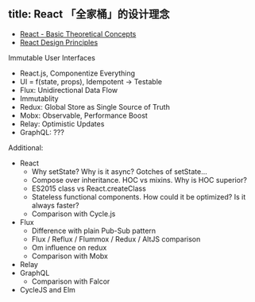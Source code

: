 title: React 「全家桶」的设计理念
------

- [React - Basic Theoretical Concepts](https://github.com/reactjs/react-basic)
- [React Design Principles](https://facebook.github.io/react/contributing/design-principles.html)

Immutable User Interfaces

- React.js, Componentize Everything
- UI = f(state, props), Idempotent -> Testable
- Flux: Unidirectional Data Flow
- Immutablity
- Redux: Global Store as Single Source of Truth
- Mobx: Observable, Performance Boost
- Relay: Optimistic Updates
- GraphQL: ???

Additional:
- React
    - Why setState? Why is it async? Gotches of setState...
    - Compose over inheritance. HOC vs mixins. Why is HOC superior?
    - ES2015 class vs React.createClass
    - Stateless functional components. How could it be optimized? Is it always faster?
    - Comparison with Cycle.js
- Flux
    - Difference with plain Pub-Sub pattern
    - Flux / Reflux / Flummox / Redux / AltJS comparison
    - Om influence on redux
    - Comparison with Mobx
- Relay
- GraphQL
    - Comparison with Falcor
- CycleJS and Elm


